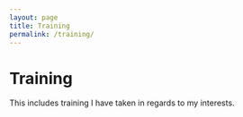 ```yaml
---
layout: page
title: Training
permalink: /training/
---
```


# Training  

This includes training I have taken in regards to my interests.
